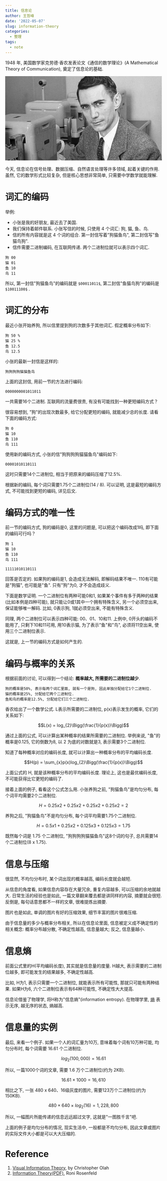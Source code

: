 ```yaml
---
title: 信息论
author: 王哲峰
date: '2022-05-07'
slug: information-theory
categories:
  - 整理
tags:
  - note
---
```



1948 年, 美国数学家克劳德·香农发表论文《通信的数学理论》(A Mathematical
Theory of Communication), 奠定了信息论的基础. 

![img](images/shannon.jpg)

今天, 信息论在信号处理、数据压缩、自然语言处理等许多领域, 
起着关键的作用. 虽然, 它的数学形式比较复杂, 但是核心思想非常简单, 
只需要中学数学就能理解. 

# 词汇的编码

举例: 

-  小张是我的好朋友, 最近去了美国. 
-  我们保持着邮件联系. 小张写信的时候, 只使用 4 个词汇: 狗, 猫, 鱼、鸟. 
-  信的所有内容就是这 4 个词的组合. 第一封信写着"狗猫鱼鸟", 第二封信写"鱼猫鸟狗". 
-  信件需要二进制编码, 在互联网传递. 两个二进制位就可以表示四个词汇. 

```
狗 00
猫 01
鱼 10
鸟 11
```

所以, 第一封信"狗猫鱼鸟"的编码就是 `$00011011$`, 
第二封信"鱼猫鸟狗"的编码是 `$10011100$` . 

# 词汇的分布

最近小张开始养狗, 所以信里提到狗的次数多于其他词汇. 假定概率分布如下: 

```
狗 50 %
猫 25 %
鱼 12.5 
鸟 12.5
```

小张的最新一封信是这样的: 

```
狗狗狗狗猫猫鱼鸟
```

上面的这封信, 用前一节的方法进行编码: 

```
0000000001011011
```

一共需要16个二进制. 互联网的流量费很贵, 有没有可能找到一种更短编码方式？

很容易想到, "狗"的出现次数最多, 给它分配更短的编码, 就能减少总的长度. 请看下面的编码方式: 

```
狗 0
猫 10
鱼 110
鸟 111
```

使用新的编码方式, 小张的信"狗狗狗狗猫猫鱼鸟"编码如下:

```
00001010110111
```

这时只需要14个二进制位, 相当于把原来的编码压缩了12.5%. 

根据新的编码, 每个词只需要1.75个二进制位(14 / 8). 
可以证明, 这是最短的编码方式, 不可能找到更短的编码, 详见后文. 

# 编码方式的唯一性

前一节的编码方式, 狗的编码是0, 这里的问题是, 可以把这个编码改成1吗, 即下面的编码可行吗？

```
狗 1
猫 10
鱼 110
鸟 111
```

```
11111010110111
```

回答是否定的. 如果狗的编码是1, 会造成无法解码, 即解码结果不唯一. 
110有可能是"狗猫", 也可能是"鱼". 只有"狗"为0, 才不会造成歧义. 

下面是数学证明. 一个二进制位有两种可能0和1, 
如果某个事件有多于两种的结果(比如本例是四种可能), 
就只能让0或1其中一个拥有特殊含义, 另一个必须空出来, 
保证能够唯一解码. 比如, 0表示狗, 1就必须空出来, 不能有特殊含义. 

同理, 两个二进制位可以表示四种可能: 00、01、10和11. 
上例中, 0开头的编码不能用了, 只剩下10和11可用, 用10表示猫, 
为了表示"鱼"和"鸟", 必须将11空出来, 使用三个二进制位表示. 

这就是, 上一节的编码方式是如何产生的. 

# 编码与概率的关系

根据前面的讨论, 可以得到一个结论: **概率越大, 所需要的二进制位越少**. 

```
狗的概率是50%, 表示每两个词汇里面, 就有一个是狗, 因此单独分配给它1个二进制位. 
猫的概率是25%, 分配给它两个二进制位. 
鱼和鸟的概率是12.5%, 分配给它们三个二进制位. 
```

香农给出了一个数学公式. L表示所需要的二进制位, p(x)表示发生的概率, 它们的关系如下: 

$$L(x) = log_{2}\Bigg(\frac{1}{p(x)}\Bigg)$$

通过上面的公式, 可以计算出某种概率的结果所需要的二进制位. 
举例来说, "鱼"的概率是0.125, 它的倒数为8, 以 2 为底的对数就是3, 表示需要3个二进制位. 

知道了每种概率对应的编码长度, 就可以计算出一种概率分布的平均编码长度. 

$$H(p) = \sum_{x}p(x)log_{2}\Bigg(\frac{1}{p(x)}\Bigg)$$

上面公式的 H, 就是该种概率分布的平均编码长度. 理论上, 这也是最优编码长度, 不可能获得比它更短的编码了. 

接着上面的例子, 看看这个公式怎么用. 小张养狗之前, "狗猫鱼鸟"是均匀分布, 每个词平均需要2个二进制位. 

$$H = 0.25 x 2 + 0.25 x 2 + 0.25 x 2 + 0.25 x 2 = 2$$

养狗之后, "狗猫鱼鸟"不是均匀分布, 每个词平均需要1.75个二进制位. 

$$H = 0.5 x 1 + 0.25 x 2 + 0.125 x 3 + 0.125 x 3= 1.75$$

既然每个词是 1.75 个二进制位, "狗狗狗狗猫猫鱼鸟"这8个词的句子, 
总共需要14个二进制位(8 x 1.75). 

# 信息与压缩

很显然, 不均匀分布时, 某个词出现的概率越高, 编码长度就会越短. 

从信息的角度看, 如果信息内容存在大量冗余, 重复内容越多, 可以压缩的余地就越大. 日常生活的经验也是如此, 一篇文章翻来覆去都是讲同样的内容, 摘要就会很短. 反倒是, 每句话意思都不一样的文章, 很难提炼出摘要. 

图片也是如此, 单调的图片有好的压缩效果, 细节丰富的图片很难压缩. 

由于信息量的多少与概率分布相关, 所以在信息论里面, 信息被定义成不确定性的相关概念: 概率分布越分散, 不确定性越高, 信息量越大; 反之, 信息量越小. 

# 信息熵

前面公式里的H(平均编码长度), 其实就是信息量的度量. H越大, 
表示需要的二进制位越多, 即可能发生的结果越多, 不确定性越高. 

比如, H为1, 表示只需要一个二进制位, 就能表示所有可能性, 那就只可能有两种结果. 
如果H为6, 六个二进制位表示有64种可能性, 不确定性大大提高. 

信息论借鉴了物理学, 将H称为"信息熵"(information entropy). 
在物理学里, [熵](http://www.ruanyifeng.com/blog/2013/04/entropy.html) 表示无序, 
越无序的状态, 熵越高. 

# 信息量的实例

最后, 来看一个例子. 如果一个人的词汇量为10万, 意味着每个词有10万种可能, 均匀分布时, 每个词需要
16.61 个二进制位. 

$$log_{2}(100, 000) = 16.61$$

所以, 一篇1000个词的文章, 需要 1.6 万个二进制位(约为 2KB). 

$$16.61 \times 1000 = 16,610$$

相比之下, 一张 480 x 640、16级灰度的图片, 需要123万个二进制位(约为
150KB). 

$$480 \times 640 \times log_{2}(16) = 1,228,800$$

所以, 一幅图片所能传递的信息远远超过文字, 这就是"一图胜千言"吧. 

上面的例子是均匀分布的情况, 现实生活中, 一般都是不均匀分布, 因此文章或图片的实际文件大小都是可以大大压缩的. 

# Reference

1. [Visual Information Theory](https://colah.github.io/posts2015-09-Visual-Information/), by Christopher Olah
2. [Information Theory(PDF)](https://www.cs.cmu.edu/`$$roni/10601-slides/info-theory-x4.pdf), Roni Rosenfeld
